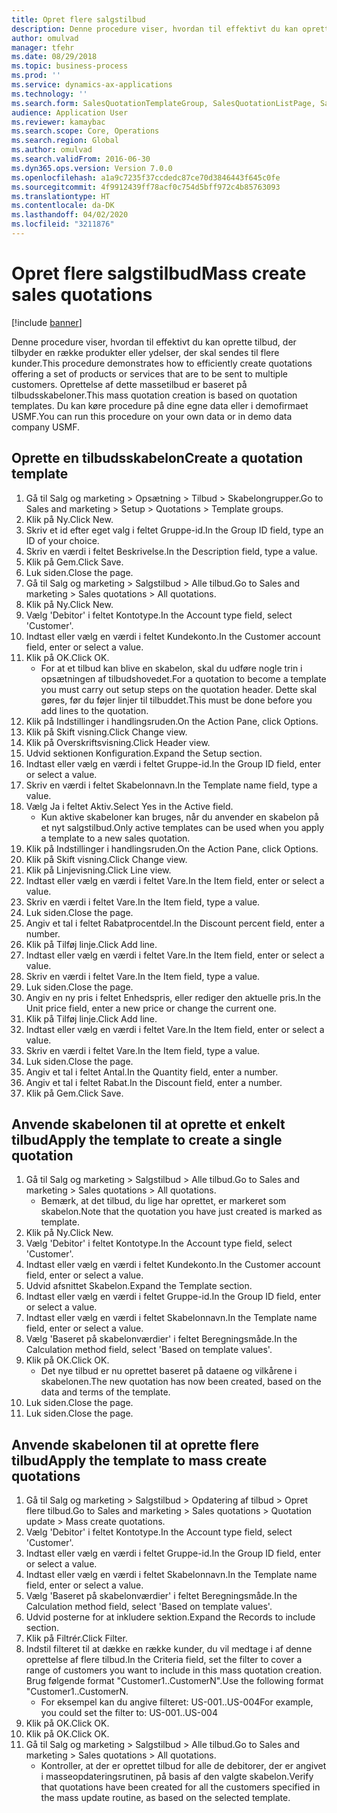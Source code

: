 ```yaml
---
title: Opret flere salgstilbud
description: Denne procedure viser, hvordan til effektivt du kan oprette tilbud, der tilbyder en række produkter eller ydelser, der skal sendes til flere kunder.
author: omulvad
manager: tfehr
ms.date: 08/29/2018
ms.topic: business-process
ms.prod: ''
ms.service: dynamics-ax-applications
ms.technology: ''
ms.search.form: SalesQuotationTemplateGroup, SalesQuotationListPage, SalesCreateQuotation, SalesQuotationTable, SysQueryForm
audience: Application User
ms.reviewer: kamaybac
ms.search.scope: Core, Operations
ms.search.region: Global
ms.author: omulvad
ms.search.validFrom: 2016-06-30
ms.dyn365.ops.version: Version 7.0.0
ms.openlocfilehash: a1a9c7235f37ccdedc87ce70d3846443f645c0fe
ms.sourcegitcommit: 4f9912439ff78acf0c754d5bff972c4b85763093
ms.translationtype: HT
ms.contentlocale: da-DK
ms.lasthandoff: 04/02/2020
ms.locfileid: "3211876"
---
```

# <a name="mass-create-sales-quotations"></a><span data-ttu-id="8a8ea-103">Opret flere salgstilbud</span><span class="sxs-lookup"><span data-stu-id="8a8ea-103">Mass create sales quotations</span></span>

[!include [banner](../../includes/banner.md)]

<span data-ttu-id="8a8ea-104">Denne procedure viser, hvordan til effektivt du kan oprette tilbud, der tilbyder en række produkter eller ydelser, der skal sendes til flere kunder.</span><span class="sxs-lookup"><span data-stu-id="8a8ea-104">This procedure demonstrates how to efficiently create quotations offering a set of products or services that are to be sent to multiple customers.</span></span> <span data-ttu-id="8a8ea-105">Oprettelse af dette massetilbud er baseret på tilbudsskabeloner.</span><span class="sxs-lookup"><span data-stu-id="8a8ea-105">This mass quotation creation is based on quotation templates.</span></span> <span data-ttu-id="8a8ea-106">Du kan køre procedure på dine egne data eller i demofirmaet USMF.</span><span class="sxs-lookup"><span data-stu-id="8a8ea-106">You can run this procedure on your own data or in demo data company USMF.</span></span>


## <a name="create-a-quotation-template"></a><span data-ttu-id="8a8ea-107">Oprette en tilbudsskabelon</span><span class="sxs-lookup"><span data-stu-id="8a8ea-107">Create a quotation template</span></span>
1. <span data-ttu-id="8a8ea-108">Gå til Salg og marketing > Opsætning > Tilbud > Skabelongrupper.</span><span class="sxs-lookup"><span data-stu-id="8a8ea-108">Go to Sales and marketing > Setup > Quotations > Template groups.</span></span>
2. <span data-ttu-id="8a8ea-109">Klik på Ny.</span><span class="sxs-lookup"><span data-stu-id="8a8ea-109">Click New.</span></span>
3. <span data-ttu-id="8a8ea-110">Skriv et id efter eget valg i feltet Gruppe-id.</span><span class="sxs-lookup"><span data-stu-id="8a8ea-110">In the Group ID field, type an ID of your choice.</span></span>
4. <span data-ttu-id="8a8ea-111">Skriv en værdi i feltet Beskrivelse.</span><span class="sxs-lookup"><span data-stu-id="8a8ea-111">In the Description field, type a value.</span></span>
5. <span data-ttu-id="8a8ea-112">Klik på Gem.</span><span class="sxs-lookup"><span data-stu-id="8a8ea-112">Click Save.</span></span>
6. <span data-ttu-id="8a8ea-113">Luk siden.</span><span class="sxs-lookup"><span data-stu-id="8a8ea-113">Close the page.</span></span>
7. <span data-ttu-id="8a8ea-114">Gå til Salg og marketing > Salgstilbud > Alle tilbud.</span><span class="sxs-lookup"><span data-stu-id="8a8ea-114">Go to Sales and marketing > Sales quotations > All quotations.</span></span>
8. <span data-ttu-id="8a8ea-115">Klik på Ny.</span><span class="sxs-lookup"><span data-stu-id="8a8ea-115">Click New.</span></span>
9. <span data-ttu-id="8a8ea-116">Vælg 'Debitor' i feltet Kontotype.</span><span class="sxs-lookup"><span data-stu-id="8a8ea-116">In the Account type field, select 'Customer'.</span></span>
10. <span data-ttu-id="8a8ea-117">Indtast eller vælg en værdi i feltet Kundekonto.</span><span class="sxs-lookup"><span data-stu-id="8a8ea-117">In the Customer account field, enter or select a value.</span></span>
11. <span data-ttu-id="8a8ea-118">Klik på OK.</span><span class="sxs-lookup"><span data-stu-id="8a8ea-118">Click OK.</span></span>
    * <span data-ttu-id="8a8ea-119">For at et tilbud kan blive en skabelon, skal du udføre nogle trin i opsætningen af tilbudshovedet.</span><span class="sxs-lookup"><span data-stu-id="8a8ea-119">For a quotation to become a template you must carry out  setup steps on the quotation header.</span></span> <span data-ttu-id="8a8ea-120">Dette skal gøres, før du føjer linjer til tilbuddet.</span><span class="sxs-lookup"><span data-stu-id="8a8ea-120">This must be done before you add lines to the quotation.</span></span>   
12. <span data-ttu-id="8a8ea-121">Klik på Indstillinger i handlingsruden.</span><span class="sxs-lookup"><span data-stu-id="8a8ea-121">On the Action Pane, click Options.</span></span>
13. <span data-ttu-id="8a8ea-122">Klik på Skift visning.</span><span class="sxs-lookup"><span data-stu-id="8a8ea-122">Click Change view.</span></span>
14. <span data-ttu-id="8a8ea-123">Klik på Overskriftsvisning.</span><span class="sxs-lookup"><span data-stu-id="8a8ea-123">Click Header view.</span></span>
15. <span data-ttu-id="8a8ea-124">Udvid sektionen Konfiguration.</span><span class="sxs-lookup"><span data-stu-id="8a8ea-124">Expand the Setup section.</span></span>
16. <span data-ttu-id="8a8ea-125">Indtast eller vælg en værdi i feltet Gruppe-id.</span><span class="sxs-lookup"><span data-stu-id="8a8ea-125">In the Group ID field, enter or select a value.</span></span>
17. <span data-ttu-id="8a8ea-126">Skriv en værdi i feltet Skabelonnavn.</span><span class="sxs-lookup"><span data-stu-id="8a8ea-126">In the Template name field, type a value.</span></span>
18. <span data-ttu-id="8a8ea-127">Vælg Ja i feltet Aktiv.</span><span class="sxs-lookup"><span data-stu-id="8a8ea-127">Select Yes in the Active field.</span></span>
    * <span data-ttu-id="8a8ea-128">Kun aktive skabeloner kan bruges, når du anvender en skabelon på et nyt salgstilbud.</span><span class="sxs-lookup"><span data-stu-id="8a8ea-128">Only active templates can be used when you apply a template to a new sales quotation.</span></span>  
19. <span data-ttu-id="8a8ea-129">Klik på Indstillinger i handlingsruden.</span><span class="sxs-lookup"><span data-stu-id="8a8ea-129">On the Action Pane, click Options.</span></span>
20. <span data-ttu-id="8a8ea-130">Klik på Skift visning.</span><span class="sxs-lookup"><span data-stu-id="8a8ea-130">Click Change view.</span></span>
21. <span data-ttu-id="8a8ea-131">Klik på Linjevisning.</span><span class="sxs-lookup"><span data-stu-id="8a8ea-131">Click Line view.</span></span>
22. <span data-ttu-id="8a8ea-132">Indtast eller vælg en værdi i feltet Vare.</span><span class="sxs-lookup"><span data-stu-id="8a8ea-132">In the Item field, enter or select a value.</span></span>
23. <span data-ttu-id="8a8ea-133">Skriv en værdi i feltet Vare.</span><span class="sxs-lookup"><span data-stu-id="8a8ea-133">In the Item field, type a value.</span></span>
24. <span data-ttu-id="8a8ea-134">Luk siden.</span><span class="sxs-lookup"><span data-stu-id="8a8ea-134">Close the page.</span></span>
25. <span data-ttu-id="8a8ea-135">Angiv et tal i feltet Rabatprocentdel.</span><span class="sxs-lookup"><span data-stu-id="8a8ea-135">In the Discount percent field, enter a number.</span></span>
26. <span data-ttu-id="8a8ea-136">Klik på Tilføj linje.</span><span class="sxs-lookup"><span data-stu-id="8a8ea-136">Click Add line.</span></span>
27. <span data-ttu-id="8a8ea-137">Indtast eller vælg en værdi i feltet Vare.</span><span class="sxs-lookup"><span data-stu-id="8a8ea-137">In the Item field, enter or select a value.</span></span>
28. <span data-ttu-id="8a8ea-138">Skriv en værdi i feltet Vare.</span><span class="sxs-lookup"><span data-stu-id="8a8ea-138">In the Item field, type a value.</span></span>
29. <span data-ttu-id="8a8ea-139">Luk siden.</span><span class="sxs-lookup"><span data-stu-id="8a8ea-139">Close the page.</span></span>
30. <span data-ttu-id="8a8ea-140">Angiv en ny pris i feltet Enhedspris, eller rediger den aktuelle pris.</span><span class="sxs-lookup"><span data-stu-id="8a8ea-140">In the Unit price field, enter a new price or change the current one.</span></span>
31. <span data-ttu-id="8a8ea-141">Klik på Tilføj linje.</span><span class="sxs-lookup"><span data-stu-id="8a8ea-141">Click Add line.</span></span>
32. <span data-ttu-id="8a8ea-142">Indtast eller vælg en værdi i feltet Vare.</span><span class="sxs-lookup"><span data-stu-id="8a8ea-142">In the Item field, enter or select a value.</span></span>
33. <span data-ttu-id="8a8ea-143">Skriv en værdi i feltet Vare.</span><span class="sxs-lookup"><span data-stu-id="8a8ea-143">In the Item field, type a value.</span></span>
34. <span data-ttu-id="8a8ea-144">Luk siden.</span><span class="sxs-lookup"><span data-stu-id="8a8ea-144">Close the page.</span></span>
35. <span data-ttu-id="8a8ea-145">Angiv et tal i feltet Antal.</span><span class="sxs-lookup"><span data-stu-id="8a8ea-145">In the Quantity field, enter a number.</span></span>
36. <span data-ttu-id="8a8ea-146">Angiv et tal i feltet Rabat.</span><span class="sxs-lookup"><span data-stu-id="8a8ea-146">In the Discount field, enter a number.</span></span>
37. <span data-ttu-id="8a8ea-147">Klik på Gem.</span><span class="sxs-lookup"><span data-stu-id="8a8ea-147">Click Save.</span></span>

## <a name="apply-the-template-to-create-a-single-quotation"></a><span data-ttu-id="8a8ea-148">Anvende skabelonen til at oprette et enkelt tilbud</span><span class="sxs-lookup"><span data-stu-id="8a8ea-148">Apply the template to create a single quotation</span></span>
1. <span data-ttu-id="8a8ea-149">Gå til Salg og marketing > Salgstilbud > Alle tilbud.</span><span class="sxs-lookup"><span data-stu-id="8a8ea-149">Go to Sales and marketing > Sales quotations > All quotations.</span></span>
    * <span data-ttu-id="8a8ea-150">Bemærk, at det tilbud, du lige har oprettet, er markeret som skabelon.</span><span class="sxs-lookup"><span data-stu-id="8a8ea-150">Note that the quotation you have just created is marked as template.</span></span>  
2. <span data-ttu-id="8a8ea-151">Klik på Ny.</span><span class="sxs-lookup"><span data-stu-id="8a8ea-151">Click New.</span></span>
3. <span data-ttu-id="8a8ea-152">Vælg 'Debitor' i feltet Kontotype.</span><span class="sxs-lookup"><span data-stu-id="8a8ea-152">In the Account type field, select 'Customer'.</span></span>
4. <span data-ttu-id="8a8ea-153">Indtast eller vælg en værdi i feltet Kundekonto.</span><span class="sxs-lookup"><span data-stu-id="8a8ea-153">In the Customer account field, enter or select a value.</span></span>
5. <span data-ttu-id="8a8ea-154">Udvid afsnittet Skabelon.</span><span class="sxs-lookup"><span data-stu-id="8a8ea-154">Expand the Template section.</span></span>
6. <span data-ttu-id="8a8ea-155">Indtast eller vælg en værdi i feltet Gruppe-id.</span><span class="sxs-lookup"><span data-stu-id="8a8ea-155">In the Group ID field, enter or select a value.</span></span>
7. <span data-ttu-id="8a8ea-156">Indtast eller vælg en værdi i feltet Skabelonnavn.</span><span class="sxs-lookup"><span data-stu-id="8a8ea-156">In the Template name field, enter or select a value.</span></span>
8. <span data-ttu-id="8a8ea-157">Vælg 'Baseret på skabelonværdier' i feltet Beregningsmåde.</span><span class="sxs-lookup"><span data-stu-id="8a8ea-157">In the Calculation method field, select 'Based on template values'.</span></span>
9. <span data-ttu-id="8a8ea-158">Klik på OK.</span><span class="sxs-lookup"><span data-stu-id="8a8ea-158">Click OK.</span></span>
    * <span data-ttu-id="8a8ea-159">Det nye tilbud er nu oprettet baseret på dataene og vilkårene i skabelonen.</span><span class="sxs-lookup"><span data-stu-id="8a8ea-159">The new quotation has now been created, based on the data and terms of the template.</span></span>  
10. <span data-ttu-id="8a8ea-160">Luk siden.</span><span class="sxs-lookup"><span data-stu-id="8a8ea-160">Close the page.</span></span>
11. <span data-ttu-id="8a8ea-161">Luk siden.</span><span class="sxs-lookup"><span data-stu-id="8a8ea-161">Close the page.</span></span>

## <a name="apply-the-template-to-mass-create-quotations"></a><span data-ttu-id="8a8ea-162">Anvende skabelonen til at oprette flere tilbud</span><span class="sxs-lookup"><span data-stu-id="8a8ea-162">Apply the template to mass create quotations</span></span>
1. <span data-ttu-id="8a8ea-163">Gå til Salg og marketing > Salgstilbud > Opdatering af tilbud > Opret flere tilbud.</span><span class="sxs-lookup"><span data-stu-id="8a8ea-163">Go to Sales and marketing > Sales quotations > Quotation update > Mass create quotations.</span></span>
2. <span data-ttu-id="8a8ea-164">Vælg 'Debitor' i feltet Kontotype.</span><span class="sxs-lookup"><span data-stu-id="8a8ea-164">In the Account type field, select 'Customer'.</span></span>
3. <span data-ttu-id="8a8ea-165">Indtast eller vælg en værdi i feltet Gruppe-id.</span><span class="sxs-lookup"><span data-stu-id="8a8ea-165">In the Group ID field, enter or select a value.</span></span>
4. <span data-ttu-id="8a8ea-166">Indtast eller vælg en værdi i feltet Skabelonnavn.</span><span class="sxs-lookup"><span data-stu-id="8a8ea-166">In the Template name field, enter or select a value.</span></span>
5. <span data-ttu-id="8a8ea-167">Vælg 'Baseret på skabelonværdier' i feltet Beregningsmåde.</span><span class="sxs-lookup"><span data-stu-id="8a8ea-167">In the Calculation method field, select 'Based on template values'.</span></span>
6. <span data-ttu-id="8a8ea-168">Udvid posterne for at inkludere sektion.</span><span class="sxs-lookup"><span data-stu-id="8a8ea-168">Expand the Records to include section.</span></span>
7. <span data-ttu-id="8a8ea-169">Klik på Filtrér.</span><span class="sxs-lookup"><span data-stu-id="8a8ea-169">Click Filter.</span></span>
8. <span data-ttu-id="8a8ea-170">Indstil filteret til at dække en række kunder, du vil medtage i af denne oprettelse af flere tilbud.</span><span class="sxs-lookup"><span data-stu-id="8a8ea-170">In the Criteria field, set the filter to cover a range of customers you want to include in this mass quotation creation.</span></span> <span data-ttu-id="8a8ea-171">Brug følgende format "Customer1..CustomerN".</span><span class="sxs-lookup"><span data-stu-id="8a8ea-171">Use the following format "Customer1..CustomerN.</span></span>
    * <span data-ttu-id="8a8ea-172">For eksempel kan du angive filteret: US-001..US-004</span><span class="sxs-lookup"><span data-stu-id="8a8ea-172">For example, you could set the filter to: US-001..US-004</span></span>  
9. <span data-ttu-id="8a8ea-173">Klik på OK.</span><span class="sxs-lookup"><span data-stu-id="8a8ea-173">Click OK.</span></span>
10. <span data-ttu-id="8a8ea-174">Klik på OK.</span><span class="sxs-lookup"><span data-stu-id="8a8ea-174">Click OK.</span></span>
11. <span data-ttu-id="8a8ea-175">Gå til Salg og marketing > Salgstilbud > Alle tilbud.</span><span class="sxs-lookup"><span data-stu-id="8a8ea-175">Go to Sales and marketing > Sales quotations > All quotations.</span></span>
    * <span data-ttu-id="8a8ea-176">Kontroller, at der er oprettet tilbud for alle de debitorer, der er angivet i masseopdateringsrutinen, på basis af den valgte skabelon.</span><span class="sxs-lookup"><span data-stu-id="8a8ea-176">Verify that quotations have been created for all the customers specified in the mass update routine, as based on the selected template.</span></span>  

